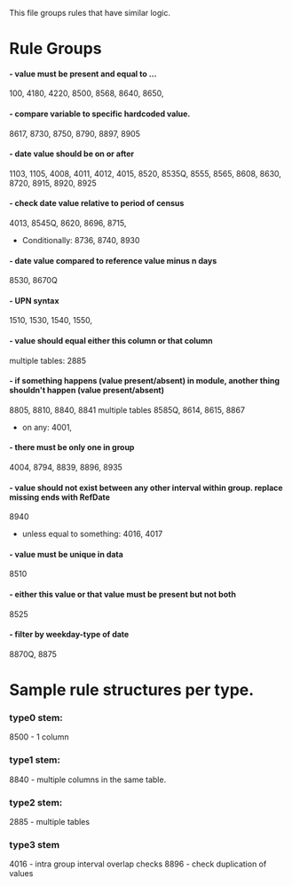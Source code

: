 This file groups rules that have similar logic.
# Rule Groups

#### - value must be present and equal to ...
100, 4180, 4220, 8500, 8568, 8640, 8650, 

#### -  compare variable to specific hardcoded value.
8617, 8730, 8750, 8790, 8897, 8905

#### - date value should be on or after
1103, 1105, 4008, 4011, 4012, 4015, 8520, 8535Q, 8555, 8565, 8608, 8630, 8720, 8915, 8920, 8925

#### - check date value relative to period of census
4013, 8545Q, 8620, 8696, 8715, 
  - Conditionally: 8736, 8740, 8930

#### - date value compared to reference value minus n days
8530, 8670Q

#### - UPN syntax
1510, 1530, 1540, 1550, 

#### - value should equal either this column or that column
multiple tables: 2885

#### - if something happens (value present/absent) in module, another thing shouldn't happen (value present/absent)
8805, 8810, 8840, 8841
multiple tables
8585Q, 8614, 8615, 8867
  - on any: 4001,

#### - there must be only one in group
4004, 8794, 8839, 8896, 8935

#### - value should not exist between any other interval within group. replace missing ends with RefDate
8940
  - unless equal to something: 4016, 4017

#### - value must be unique in data
8510

#### - either this value or that value must be present but not both
8525

#### - filter by weekday-type of date
8870Q, 8875

# Sample rule structures per type.
### type0 stem: 
8500 - 1 column
### type1 stem:
8840 - multiple columns in the same table.
### type2 stem:
2885 - multiple tables
### type3 stem
4016 - intra group interval overlap checks
8896 - check duplication of values
